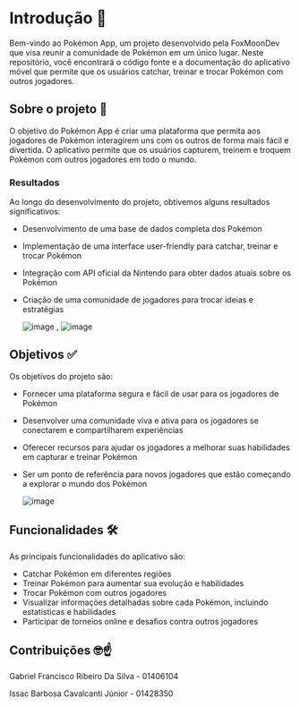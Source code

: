 # Introdução 🧭
Bem-vindo ao Pokémon App, um projeto desenvolvido pela FoxMoonDev que visa reunir a comunidade de Pokémon em um único lugar. Neste repositório, você encontrará o código fonte e a documentação do aplicativo móvel que permite que os usuários catchar, treinar e trocar Pokémon com outros jogadores.

## Sobre o projeto 🤖
O objetivo do Pokémon App é criar uma plataforma que permita aos jogadores de Pokémon interagirem uns com os outros de forma mais fácil e divertida. O aplicativo permite que os usuários capturem, treinem e troquem Pokémon com outros jogadores em todo o mundo.

### Resultados 
Ao longo do desenvolvimento do projeto, obtivemos alguns resultados significativos:

* Desenvolvimento de uma base de dados completa dos Pokémon
* Implementação de uma interface user-friendly para catchar, treinar e trocar Pokémon
* Integração com API oficial da Nintendo para obter dados atuais sobre os Pokémon
* Criação de uma comunidade de jogadores para trocar ideias e estratégias

   ![image](https://github.com/user-attachments/assets/23404e9b-4d91-4147-a601-69befecfa897)  ,   ![image](https://github.com/user-attachments/assets/57ff36b4-4c77-4e3b-9566-6012b9b74b3d)




## Objetivos ✅
Os objetivos do projeto são:
* Fornecer uma plataforma segura e fácil de usar para os jogadores de Pokémon
* Desenvolver uma comunidade viva e ativa para os jogadores se conectarem e compartilharem experiências
* Oferecer recursos para ajudar os jogadores a melhorar suas habilidades em capturar e treinar Pokémon
* Ser um ponto de referência para novos jogadores que estão começando a explorar o mundo dos Pokémon


   ![image](https://github.com/user-attachments/assets/d44976e4-afeb-40f3-a3fd-47127d99bcdd)

## Funcionalidades 🛠
As principais funcionalidades do aplicativo são:
* Catchar Pokémon em diferentes regiões
* Treinar Pokémon para aumentar sua evolução e habilidades
* Trocar Pokémon com outros jogadores
* Visualizar informações detalhadas sobre cada Pokémon, incluindo estatísticas e habilidades
* Participar de torneios online e desafios contra outros jogadores


## Contribuições 🤓☝
Gabriel Francisco Ribeiro Da Silva - 01406104

Issac Barbosa Cavalcanti Júnior - 01428350
